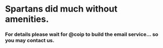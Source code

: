 # Spartans did much without amenities.

### For details please wait for @coip to build the email service... so you may contact us.
